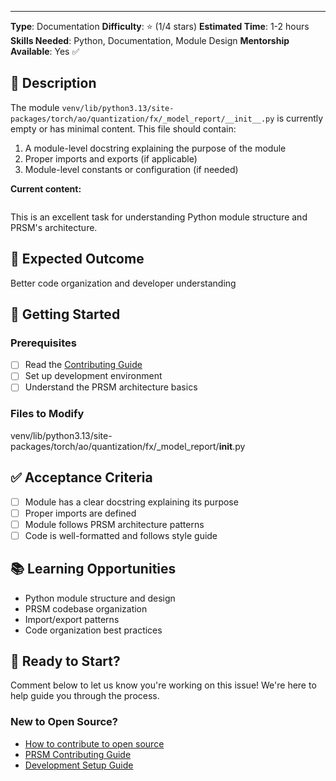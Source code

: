 ---
**Type**: Documentation
**Difficulty**: ⭐ (1/4 stars)
**Estimated Time**: 1-2 hours
**Skills Needed**: Python, Documentation, Module Design
**Mentorship Available**: Yes ✅

## 📝 Description

The module `venv/lib/python3.13/site-packages/torch/ao/quantization/fx/_model_report/__init__.py` is currently empty or has minimal content. This file should contain:

1. A module-level docstring explaining the purpose of the module
2. Proper imports and exports (if applicable)
3. Module-level constants or configuration (if needed)

**Current content:**
```python

```

This is an excellent task for understanding Python module structure and PRSM's architecture.

## 🎯 Expected Outcome

Better code organization and developer understanding

## 🚀 Getting Started

### Prerequisites
- [ ] Read the [Contributing Guide](../../CONTRIBUTING.md)
- [ ] Set up development environment
- [ ] Understand the PRSM architecture basics

### Files to Modify
venv/lib/python3.13/site-packages/torch/ao/quantization/fx/_model_report/__init__.py

## ✅ Acceptance Criteria

- [ ] Module has a clear docstring explaining its purpose
- [ ] Proper imports are defined
- [ ] Module follows PRSM architecture patterns
- [ ] Code is well-formatted and follows style guide

## 📚 Learning Opportunities

- Python module structure and design
- PRSM codebase organization
- Import/export patterns
- Code organization best practices

## 🤝 Ready to Start?

Comment below to let us know you're working on this issue! We're here to help guide you through the process.

### New to Open Source?
- [How to contribute to open source](https://opensource.guide/how-to-contribute/)
- [PRSM Contributing Guide](../../CONTRIBUTING.md)
- [Development Setup Guide](../../docs/DEVELOPMENT_SETUP.md)
